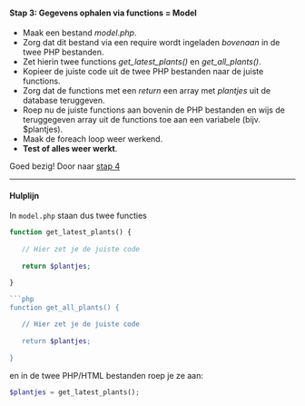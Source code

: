 #### Stap 3: Gegevens ophalen via functions = Model
- Maak een bestand *model.php*.
- Zorg dat dit bestand via een require wordt ingeladen *bovenaan* in de twee PHP bestanden.
- Zet hierin twee functions *get_latest_plants()* en *get_all_plants()*.
- Kopieer de juiste code uit de twee PHP bestanden naar de juiste functions.
- Zorg dat de functions met een *return* een array met *plantjes* uit de database teruggeven.
- Roep nu de juiste functions aan bovenin de PHP bestanden en wijs de teruggegeven array uit de functions toe aan een variabele (bijv. $plantjes).
- Maak de foreach loop weer werkend.
- **Test of alles weer werkt**.

Goed bezig! Door naar [stap 4](Stap4.md)

---
#### Hulplijn
In `model.php` staan dus twee functies

```php
function get_latest_plants() {
   
   // Hier zet je de juiste code
   
   return $plantjes;

}

```php
function get_all_plants() {
   
   // Hier zet je de juiste code
 
   return $plantjes;
   
}

```

en in de twee PHP/HTML bestanden roep je ze aan:

```php
$plantjes = get_latest_plants();
```